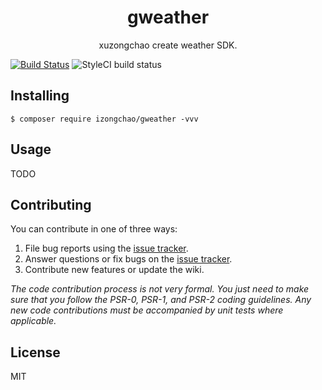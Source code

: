 <h1 align="center"> gweather </h1>

<p align="center"> xuzongchao create weather SDK.</p>

[![Build Status](https://travis-ci.org/izongchao/gweather.svg?branch=master)](https://travis-ci.org/izongchao/gweather)
![StyleCI build status](https://github.styleci.io/repos/186780490/shield) 
## Installing

```shell
$ composer require izongchao/gweather -vvv
```

## Usage

TODO

## Contributing

You can contribute in one of three ways:

1. File bug reports using the [issue tracker](https://github.com/izongchao/gweather/issues).
2. Answer questions or fix bugs on the [issue tracker](https://github.com/izongchao/gweather/issues).
3. Contribute new features or update the wiki.

_The code contribution process is not very formal. You just need to make sure that you follow the PSR-0, PSR-1, and PSR-2 coding guidelines. Any new code contributions must be accompanied by unit tests where applicable._

## License

MIT